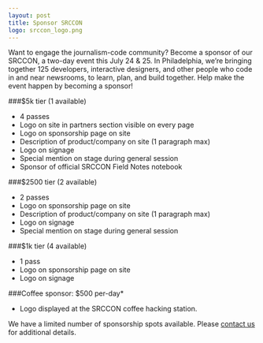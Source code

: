 ```yaml
---
layout: post
title: Sponsor SRCCON
logo: srccon_logo.png
---
```

<p class="bodybig">Want to engage the journalism-code community? Become a sponsor of our SRCCON, a two-day event this July 24 & 25. In Philadelphia, we&rsquo;re bringing together 125 developers, interactive designers, and other people who code in and near newsrooms, to learn, plan, and build together. Help make the event happen by becoming a sponsor!</p>

###$5k tier (1 available)
  * 4 passes
  * Logo on site in partners section visible on every page
  * Logo on sponsorship page on site
  * Description of product/company on site (1 paragraph max)
  * Logo on signage
  * Special mention on stage during general session
  * Sponsor of official SRCCON Field Notes notebook

###$2500 tier (2 available)
  * 2 passes
  * Logo on sponsorship page on site
  * Description of product/company on site (1 paragraph max)
  * Logo on signage
  * Special mention on stage during general session

###$1k tier (4 available)
  * 1 pass
  * Logo on sponsorship page on site
  * Logo on signage

###Coffee sponsor: $500 per-day*
  * Logo displayed at the SRCCON coffee hacking station.

We have a limited number of sponsorship spots available. Please [contact us](mailto:dan@mozillafoundation.org) for additional details.
